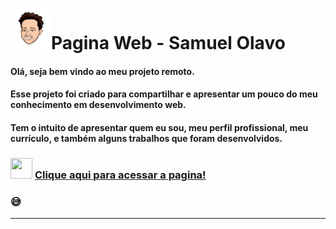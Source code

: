 ﻿# <img src="Imagens\CabecaSam.png" width="65" height="65"/>Pagina Web - Samuel Olavo 



#### Olá, seja bem vindo ao meu projeto remoto.  

####  

#### Esse projeto foi criado para compartilhar e apresentar um pouco do meu conhecimento em desenvolvimento web.

#### Tem o intuito de apresentar quem eu sou, meu perfil profissional, meu currículo, e também alguns trabalhos que foram desenvolvidos.





### <img src="https://media.giphy.com/media/d8cFOb7rJCBu0bCaQR/giphy.gif" width="35" height="33"/> <a href="https://samuelolavo.github.io/samuelolavo" target="_self">Clique aqui para acessar a pagina! </a>

###  :sweat_smile:


------

